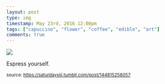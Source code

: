 ```yaml
---
layout: post
type: img
timestamp: May 23rd, 2016 12:00pm
tags: ["capuccino", "flower", "coffee", "edible", "art"]
comments: true
---
```

<img src="https://saturdayxiii.github.io/media/144815258057.jpg"/>

Espress yourself.
 
  
<small>source: https://saturdayxiii.tumblr.com/post/144815258057</small>